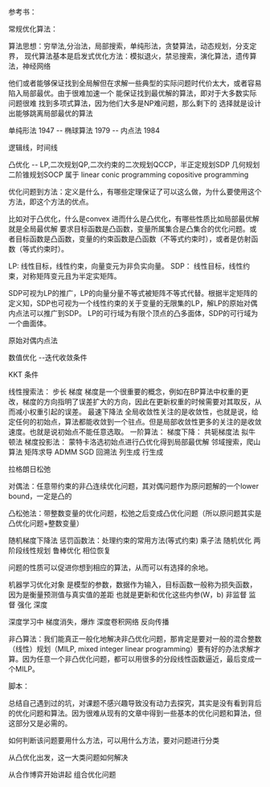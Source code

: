 参考书：

常规优化算法：

算法思想：穷举法,分治法，局部搜索，单纯形法，贪婪算法，动态规划，分支定界，
现代算法基本是启发式优化方法：模拟退火，禁忌搜索，演化算法，遗传算法，神经网络

他们或者能够保证找到全局解但在求解一些典型的实际问题时代价太大，或者容易陷入局部最优。由于很难加速一个
能保证找到最优解的算法，即对于大多数实际问题很难 找到多项式算法，因为他们大多是NP难问题，那么剩下的
选择就是设计出能够跳离局部最优的算法

单纯形法 1947 -- 椭球算法 1979 --  内点法 1984

逻辑线，时间线

凸优化 -- LP,二次规划QP,二次约束的二次规划QCCP，半正定规划SDP 几何规划
二阶锥规划SOCP 属于 linear conic programming
copositive programming

优化问题到方法：定义是什么，有哪些定理保证了可以这么做，为什么要使用这个方法，即这个方法的优点。

比如对于凸优化，什么是convex 进而什么是凸优化，有哪些性质比如局部最优解就是全局最优解
要求目标函数是凸函数，变量所属集合是凸集合的优化问题。或者目标函数是凸函数，变量的约束函数是凸函数（不等式约束时），或者是仿射函数（等式约束时）。

LP:
线性目标，线性约束，向量变元为非负实向量。
SDP： 线性目标，线性约束，对称矩阵变元且为半定实矩阵。

SDP可视为LP的推广，LP的向量分量不等式被矩阵不等式代替。根据半定矩阵的定义知，SDP也可视为一个线性约束的关于变量的无限集的LP，解LP的原始对偶内点法可以推广到SDP。
LP的可行域为有限个顶点的凸多面体，SDP的可行域为一个曲面体。

原始对偶内点法

数值优化  --迭代收敛条件

KKT 条件


线性搜索法： 步长  梯度  梯度是一个很重要的概念，例如在BP算法中权重的更改，梯度的方向指明了误差扩大的方向，因此在更新权重的时候需要对其取反，从而减小权重引起的误差。
最速下降法
全局收敛性关注的是收敛性，也就是说，给定任何的初始点，算法都能收敛到一个驻点。但是局部收敛性更多的关注的是收敛速度。也就是说初始点不能任意选取。
一阶算法：
梯度下降：
共轭梯度法
拟牛顿法
梯度投影法：
蒙特卡洛选初始点进行凸优化得到局部最优解
邻域搜索，爬山算法
矩阵求导
ADMM
SGD
回溯法
列生成 行生成

拉格朗日松弛

对偶法：任意带约束的非凸连续优化问题，其对偶问题作为原问题解的一个lower bound，一定是凸的

凸松弛法：带整数变量的优化问题，松弛之后变成凸优化问题（所以原问题其实是凸优化问题+整数变量）

随机梯度下降法
惩罚函数法：处理约束的常用方法(等式约束)
乘子法
随机优化
两阶段线性规划
鲁棒优化
相位恢复


问题的性质可以促进你想到相应的算法，从而可以有选择的余地。


机器学习优化对象 是模型的参数，数据作为输入，目标函数一般称为损失函数，因为是衡量预测值与真实值的差距 也就是更新和优化这些内参(W，b)
非监督 监督 强化 深度

深度学习中 梯度消失，爆炸
深度卷积网络 反向传播


非凸算法：我们能真正一般化地解决非凸优化问题，那肯定是要对一般的混合整数（线性）规划（MILP, mixed integer linear programming）要有好的办法求解才算。因为任意一个非凸优化问题，都可以用很多的分段线性函数逼近，最后变成一个MILP。


脚本：

总结自己遇到过的坑，对课题不感兴趣导致没有动力去探究，其实是没有看到背后的优化问题和算法。因为很难从现有的文章中得到一些基本的优化问题和算法，但这部分又是必需的。


如何判断该问题要用什么方法，可以用什么方法，要对问题进行分类

从凸优化出发，这一大类问题如何解决

从合作博弈开始讲起 组合优化问题
